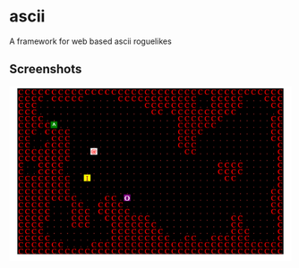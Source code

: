 # ascii
A framework for web based ascii roguelikes

## Screenshots
![Screenshots](./screenshots/1.png)